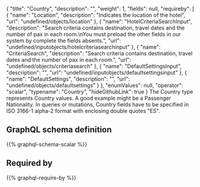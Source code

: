 {
  "title": "Country",
  "description": "",
  "weight": 1,
  "fields": null,
  "requireby": [
    {
      "name": "Location",
      "description": "Indicates the location of the hotel",
      "url": "undefined/objects/location"
    },
    {
      "name": "HotelCriteriaSearchInput",
      "description": "Search criteria contains destination, travel dates and the number of pax in each room.\nYou must preload the other fields in our system by complete the fields absents.",
      "url": "undefined/inputobjects/hotelcriteriasearchinput"
    },
    {
      "name": "CriteriaSearch",
      "description": "Search criteria contains destination, travel dates and the number of pax in each room.",
      "url": "undefined/objects/criteriasearch"
    },
    {
      "name": "DefaultSettingsInput",
      "description": "",
      "url": "undefined/inputobjects/defaultsettingsinput"
    },
    {
      "name": "DefaultSettings",
      "description": "",
      "url": "undefined/objects/defaultsettings"
    }
  ],
  "enumValues": null,
  "operator": "scalar",
  "typename": "Country",
  "hideGithubLink": true
}
The Country type represents Country values. A good example might be a Passenger Nationality.
In queries or mutations, Country fields have to be specified in ISO 3166-1 alpha-2 format with enclosing double quotes "ES".
## GraphQL schema definition

{{% graphql-schema-scalar %}}

## Required by

{{% graphql-require-by %}}
